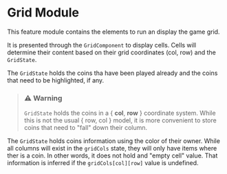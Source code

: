 # Grid Module

This feature module contains the elements to run an display the game grid.

It is presented through the `GridComponent` to display cells. Cells will determine their content based on their grid coordinates (col, row) and the `GridState`.

The `GridState` holds the coins tha have been played already and the coins that need to be highlighted, if any.

> ### ⚠ Warning
>
> `GridState` holds the coins in a { **col**, **row** } coordinate system. While this is not the usual { row, col } model, it is more convenient to store coins that need to "fall" down their column.

The `GridState` holds coins information using the color of their owner. While all columns will exist in the `gridCols` state, they will only have items where ther is a coin. In other words, it does not hold and "empty cell" value. That information is inferred if the `gridCols[col][row]` value is undefined.
